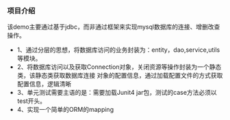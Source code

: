 ### 项目介绍

该demo主要通过基于jdbc，而非通过框架来实现mysql数据库的连接、增删改查操作。

- 1、通过分层的思想，将数据库访问的业务封装为：entity，dao,service,utils等模块。
- 2、将数据库访问以及获取Connection对象，关闭资源等操作封装为一个静态类，该静态类获取数据库连接
对象的配置信息，通过加载配置文件的方式获取配置信息，逻辑清晰
- 3、单元测试需要主语的是：需要加载Junit4 jar包，测试的case方法必须以test开头。
- 4、实现一个简单的ORM的mapping